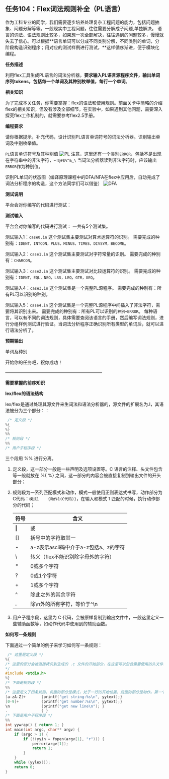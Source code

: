 ## 任务104：Flex词法规则补全（PL语言）

作为工科专业的同学，我们需要逐步培养处理复杂工程问题的能力，包括问题抽象、问题分解等等。一般现实中工程问题，往往需要分解成子问题,单独解决。
语言的词法、语法规则比较多，如果想一次全部解决，往往遇到的问题较多，慢慢就失去了信心。可以根据**语言单词可以分成不同类别分解，不同类别的单词，分阶段构造识别程序；用对应的测试样例进行测试，**这样循序渐进，便于模块化编程。

**任务描述**

利用flex工具生成PL语言的词法分析器，**要求输入PL语言源程序文件，输出单词序列tokens，包括每一个单词及其种别枚举值，每行一个单词**。

**相关知识**

为了完成本关任务，你需要掌握：flex的语法和使用规则。前面关卡中简略的介绍flex的相关知识，但没有涉及全部细节，在实验中，如果遇到其他问题，需要深入探究flex工作机制的，就需要参考flex2.5手册。

**编程要求**

请你根据提示，补充代码，设计识别PL语言单词符号的词法分析器。识别输出单词及中别枚举值。

`PL`语言单词符号及其种别值
![ PL ](../resource/1.jpg "PL" )
注意，这里还有一个类别`ERROR`，包括不是出现在字符串中的非法字符，`~!@#$%^&_\` 当词法分析器读到非法字符时，应该输出`ERROR`作为种别值。

识别PL单词的状态图（编译原理课程中的DFA/NFA在flex中应用后，自动完成了词法分析程序的构造，这个方法同学们可以借鉴）
![ DFA ](../resource/2.png "DFA" )

**测试说明**

平台会对你编写的代码进行测试：

**测试输入**

平台会对你编写的代码进行测试：
一共有5个测试集。

测试输入1：`case0.in`
这个测试集主要测试对算术运算符的识别。
需要完成的种别有：`IDENT，INTCON，PLUS，MINUS，TIMES，DIVSYM，BECOME`。

测试输入2：`case1.in`
这个测试集主要测试对字符常量的识别。
需要完成的种别有：`CHARCON`。

测试输入3：`case2.in`
这个测试集主要测试对比较运算符的识别。
需要完成的种别有：`IDENT，EQL，NEQ，LSS，LEQ，GTR，GEQ`。

测试输入4：`case3.in`
这个测试集是一个完整PL源程序。
需要完成的种别有：所有PL可以识别的种别。

测试输入5：`case4.in`
这个测试集是一个完整PL源程序中间插入了非法字符，需要将其识别出来。
需要完成的种别有：所有PL可以识别的`种别+ERROR`。
每种语言，可以有不同的词法规则，具体需要查阅该语言的手册，然后编写词法规则，进行分组样例测试进行验证。当词法分析程序正确识别所有类型的单词后，就可以进行语法分析了。

**预期输出**

单词及种别

开始你的任务吧，祝你成功！

——————————————————————

**需要掌握的前序知识**

**lex/flex的语法结构**

lex/flex是通过处理其源文件来生词法和语法分析器的，源文件的扩展名为.l，其语法被分为三个部分：：

```c
 /* 定义段 */
%{
%}
%%
/* 规则段 */
%%
/* 用户子程序段 */
```

三个段用 %% 进行分离。

1. 定义段，这一部分一般是一些声明及选项设置等。C 语言的注释、头文件包含等一般就放在 %{ %} 之间，这一部分的内容会被直接复制到输出文件的开头部分；

2. 规则段为一系列匹配模式和动作，模式一般使用正则表达式书写，动作部分为C代码：`模式1    {动作1(C代码)}`，在输入和模式 1 匹配的时候，执行动作部分的代码；

    | 符号  |  含义 |
    | ------------ | ------------ |
    | **\|**  | 或 |
    | [] | 括号中的字符取其一  |
    | **-**| a-z表示ascii码中介于a-z包括a、z的字符  |
    | \ | 转义（flex不能识别除字母外的字符）  |
    | * | 0或多个字符  |
    | ? | 0或1个字符  |
    | + | 1或多个字符  |
    | ^ | 除此之外的其余字符  |
    | **.** | 除\\n外的所有字符，等价于^\\n  |

3. 用户子程序段，这里为 C 代码，会被原样复制到输出文件中，一般这里定义一些辅助函数等，如动作代码中使用到的辅助函数。

**如何写一条规则**

下面通过一个简单的例子来学习如何写一条规则：

```c
 /* 这里是定义段 */
%{
/* 这里的部分会被直接拷贝到生成的 .c 文件的开始部分，在这里可以包含需要使用的头文件，如 stdio.h
*/
#include <stdio.h>
%}
/* 下面是规则段 */
%%
/* 这里定义了四条规则，前面的部分是模式，处于一行的开始位置，后面的部分是动作。第一个模式是匹配连续的一个到多个字符，匹配到之后就将其打印出来。注意到 yytext，在输入匹配到该模式的时候，匹配的部分就存储在这个 yytext 里面，这里把它作为字符串直接输出就可以了；第二条规则的模式部分，就是匹配连续的一个或者多个数字，匹配到了之后，也是以字符串的形式输出；第三条规则的模式部分，就是匹配一个换行符了，并且匹配到之后就打印一个新行的信息；第四条规则的模式部分，是一个点。正则表达式里面这个也就是匹配任何除了 \n 之外的字符。因此，下面的规则就是，匹配到字符串，则将该字符串输出，匹配到连续数字，将其输出；匹配到换行符，打印一条信息；匹配到任何其他的字符，则直接忽略*/
[a-zA-Z]+       {printf("get string:%s\n", yytext);}
[0-9]+          {printf("get number:%s\n", yytext);}
\n              {printf("get new line\n"); }
.               { }
/* 下面是用户子程序段 */
%%
int yywrap() { return 1; }
int main(int argc, char** argv) {
    if (argc > 1) {
        if (!(yyin = fopen(argv[1], "r"))) {
            perror(argv[1]);
            return 1;
        }
    }
    while (yylex());
    return 0;
}
```


